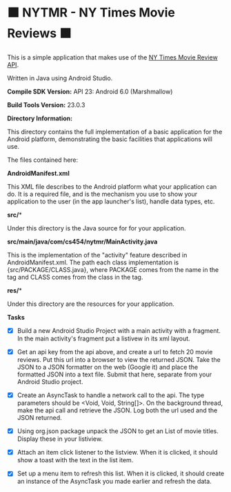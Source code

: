# :black_large_square: NYTMR - NY Times Movie Reviews :black_large_square:

This is a simple application that makes use of the [NY Times Movie Review API](https://developer.nytimes.com).


Written in Java using Android Studio.

**Compile SDK Version:** API 23: Android 6.0 (Marshmallow)

**Build Tools Version:** 23.0.3


**Directory Information:**

This directory contains the full implementation of a basic application for
the Android platform, demonstrating the basic facilities that applications
will use.

The files contained here:


**AndroidManifest.xml**

This XML file describes to the Android platform what your application can do.
It is a required file, and is the mechanism you use to show your application
to the user (in the app launcher's list), handle data types, etc.


**src/***

Under this directory is the Java source for for your application.


**src/main/java/com/cs454/nytmr/MainActivity.java**


This is the implementation of the "activity" feature described in
AndroidManifest.xml.  The path each class implementation is
{src/PACKAGE/CLASS.java}, where PACKAGE comes from the name in the <package>
tag and CLASS comes from the class in the <activity> tag.


**res/***

Under this directory are the resources for your application.


**Tasks**

- [X] Build a new Android Studio Project with a main activity with a fragment. In the main activity's fragment put a listivew in its xml layout. 

- [X] Get an api key from the api above, and create a url to fetch 20 movie reviews. Put this url into a browser to view the returned JSON. Take the JSON to a JSON formatter on the web (Google it) and place the formatted JSON into a text file. Submit that here, separate from your Android Studio project. 

- [X] Create an AsyncTask to handle a network call to the api. The type parameters should be <Void, Void, String[]>. On the background thread, make the api call and retrieve the JSON. Log both the url used and the JSON returned.

- [X] Using org.json package unpack the JSON to get an List of movie titles. Display these in your listiview.

- [X] Attach an item click listener to the listview. When it is clicked, it should show a toast with the text in the list item.

- [X] Set up a menu item to refresh this list. When it is clicked, it should create an instance of the AsyncTask you made earlier and refresh the data. 
